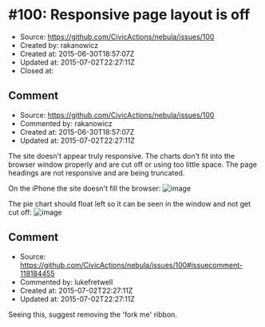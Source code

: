 # #100: Responsive page layout is off

* Source: https://github.com/CivicActions/nebula/issues/100
* Created by: rakanowicz
* Created at: 2015-06-30T18:57:07Z
* Updated at: 2015-07-02T22:27:11Z
* Closed at: 


## Comment

* Source: https://github.com/CivicActions/nebula/issues/100
* Commented by: rakanowicz
* Created at: 2015-06-30T18:57:07Z
* Updated at: 2015-07-02T22:27:11Z

The site doesn&apos;t appear truly responsive. The charts don&apos;t fit into the browser window properly and are cut off or using too little space. The page headings are not responsive and are being truncated. 

On the iPhone the site doesn&apos;t fill the browser:
![image](https://cloud.githubusercontent.com/assets/12954654/8439182/460b201e-1f38-11e5-93de-5936be4cb01b.png)


The pie chart should float left so it can be seen in the window and not get cut off:
![image](https://cloud.githubusercontent.com/assets/12954654/8439177/4107417e-1f38-11e5-8ab6-fd13e7be770f.png)



## Comment

* Source: https://github.com/CivicActions/nebula/issues/100#issuecomment-118184455
* Commented by: lukefretwell
* Created at: 2015-07-02T22:27:11Z
* Updated at: 2015-07-02T22:27:11Z

Seeing this, suggest removing the &apos;fork me&apos; ribbon.



